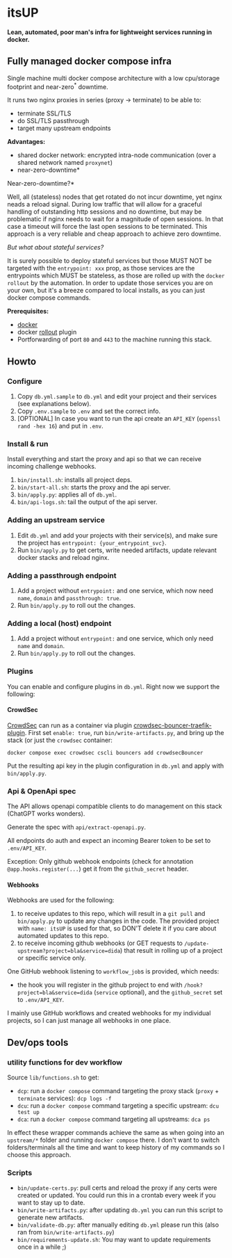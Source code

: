 # itsUP

**Lean, automated, poor man's infra for lightweight services running in docker.**

## Fully managed docker compose infra

Single machine multi docker compose architecture with a low cpu/storage footprint and near-zero<sup>\*</sup> downtime.

It runs two nginx proxies in series (proxy -> terminate) to be able to:

- terminate SSL/TLS
- do SSL/TLS passthrough
- target many upstream endpoints

**Advantages:**

- shared docker network: encrypted intra-node communication (over a shared network named `proxynet`)
- near-zero-downtime\*

_<sup>_</sup>Near-zero-downtime?\*

Well, all (stateless) nodes that get rotated do not incur downtime, yet nginx neads a reload signal. During low traffic that will allow for a graceful handling of outstanding http sessions and no downtime, but may be problematic if nginx needs to wait for a magnitude of open sessions. In that case a timeout will force the last open sessions to be terminated.
This approach is a very reliable and cheap approach to achieve zero downtime.

_But what about stateful services?_

It is surely possible to deploy stateful services but those MUST NOT be targeted with the `entrypoint: xxx` prop, as those services are the entrypoints which MUST be stateless, as those are rolled up with the `docker rollout` by the automation. In order to update those services you are on your own, but it's a breeze compared to local installs, as you can just docker compose commands.

**Prerequisites:**

- [docker](https://www.docker.com)
- docker [rollout](https://github.com/Wowu/docker-rollout) plugin
- Portforwarding of port `80` and `443` to the machine running this stack.

## Howto

### Configure

1. Copy `db.yml.sample` to `db.yml` and edit your project and their services (see explanations below).
2. Copy `.env.sample` to `.env` and set the correct info.
3. [OPTIONAL] In case you want to run the api create an `API_KEY` (`openssl rand -hex 16`) and put in `.env`.

### Install & run

Install everything and start the proxy and api so that we can receive incoming challenge webhooks.

1. `bin/install.sh`: installs all project deps.
2. `bin/start-all.sh`: starts the proxy and the api server.
3. `bin/apply.py`: applies all of `db.yml`.
4. `bin/api-logs.sh`: tail the output of the api server.

### Adding an upstream service

1. Edit `db.yml` and add your projects with their service(s), and make sure the project has `entrypoint: {your_entrypoint_svc}`.
2. Run `bin/apply.py` to get certs, write needed artifacts, update relevant docker stacks and reload nginx.

### Adding a passthrough endpoint

1. Add a project without `entrypoint:` and one service, which now need `name`, `domain` and `passthrough: true`.
2. Run `bin/apply.py` to roll out the changes.

### Adding a local (host) endpoint

1. Add a project without `entrypoint:` and one service, which only need `name` and `domain`.
2. Run `bin/apply.py` to roll out the changes.

### Plugins

You can enable and configure plugins in `db.yml`. Right now we support the following:

#### CrowdSec

[CrowdSec](https://www.crowdsec.net) can run as a container via plugin [crowdsec-bouncer-traefik-plugin](https://github.com/maxlerebourg/crowdsec-bouncer-traefik-plugin). First set `enable: true`, run `bin/write-artifacts.py`, and bring up the stack (or just the `crowdsec` container:

```
docker compose exec crowdsec cscli bouncers add crowdsecBouncer
```

Put the resulting api key in the plugin configuration in `db.yml` and apply with `bin/apply.py`.

### Api & OpenApi spec

The API allows openapi compatible clients to do management on this stack (ChatGPT works wonders).

Generate the spec with `api/extract-openapi.py`.

All endpoints do auth and expect an incoming Bearer token to be set to `.env/API_KEY`.

Exception: Only github webhook endpoints (check for annotation `@app.hooks.register(...`) get it from the `github_secret` header.

#### Webhooks

Webhooks are used for the following:

1. to receive updates to this repo, which will result in a `git pull` and `bin/apply.py` to update any changes in the code. The provided project with `name: itsUP` is used for that, so DON'T delete it if you care about automated updates to this repo.
2. to receive incoming github webhooks (or GET requests to `/update-upstream?project=bla&service=dida`) that result in rolling up of a project or specific service only.

One GitHub webhook listening to `workflow_job`s is provided, which needs:

- the hook you will register in the github project to end with `/hook?project=bla&service=dida` (`service` optional), and the `github_secret` set to `.env/API_KEY`.

I mainly use GitHub workflows and created webhooks for my individual projects, so I can just manage all webhooks in one place.

## Dev/ops tools

### utility functions for dev workflow

Source `lib/functions.sh` to get:

- `dcp`: run a `docker compose` command targeting the proxy stack (`proxy` + `terminate` services): `dcp logs -f`
- `dcu`: run a `docker compose` command targeting a specific upstream: `dcu test up`
- `dca`: run a `docker compose` command targeting all upstreams: `dca ps`

In effect these wrapper commands achieve the same as when going into an `upstream/*` folder and running `docker compose` there.
I don't want to switch folders/terminals all the time and want to keep history of my commands so I choose this approach.

### Scripts

- `bin/update-certs.py`: pull certs and reload the proxy if any certs were created or updated. You could run this in a crontab every week if you want to stay up to date.
- `bin/write-artifacts.py`: after updating `db.yml` you can run this script to generate new artifacts.
- `bin/validate-db.py`: after manually editing `db.yml` please run this (also ran from `bin/write-artifacts.py`)
- `bin/requirements-update.sh`: You may want to update requirements once in a while ;)
